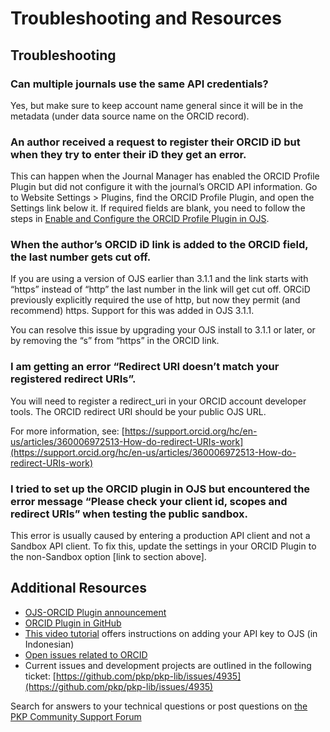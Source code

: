 # Troubleshooting and Resources

## Troubleshooting

### Can multiple journals use the same API credentials?

Yes, but make sure to keep account name general since it will be in the metadata (under data source name on the ORCID record).

### An author received a request to register their ORCID iD but when they try to enter their iD they get an error.

This can happen when the Journal Manager has enabled the ORCID Profile Plugin but did not configure it with the journal’s ORCID API information. Go to Website Settings > Plugins, find the ORCID Profile Plugin, and open the Settings link below it. If required fields are blank, you need to follow the steps in [Enable and Configure the ORCID Profile Plugin in OJS](./installation-setup#enable-and-configure-the-orcid-profile-plugin-in-ojs).

### When the author’s ORCID iD link is added to the ORCID field, the last number gets cut off.

If you are using a version of OJS earlier than 3.1.1 and the link starts with “https” instead of “http” the last number in the link will get cut off. ORCiD previously explicitly required the use of http, but now they permit (and recommend) https. Support for this was added in OJS 3.1.1.

You can resolve this issue by upgrading your OJS install to 3.1.1 or later, or by removing the “s” from “https” in the ORCID link.

### I am getting an error “Redirect URI doesn’t match your registered redirect URIs”.

You will need to register a redirect_uri in your ORCID account developer tools. The ORCID redirect URI should be your public OJS URL.

For more information, see: [https://support.orcid.org/hc/en-us/articles/360006972513-How-do-redirect-URIs-work](https://support.orcid.org/hc/en-us/articles/360006972513-How-do-redirect-URIs-work)

### I tried to set up the ORCID plugin in OJS but encountered the error message “Please check your client id, scopes and redirect URIs” when testing the public sandbox.

This error is usually caused by entering a production API client and not a Sandbox API client. To fix this, update the settings in your ORCID Plugin to the non-Sandbox option [link to section above].

## Additional Resources

- [OJS-ORCID Plugin announcement](https://orcid.org/blog/2019/03/12/introducing-new-ojs-orcid-plugin)
- [ORCID Plugin in GitHub](https://github.com/pkp/orcidProfile/)
- [This video tutorial](https://www.youtube.com/watch?v=VdQwnbfVhtk) offers instructions on adding your API key to OJS (in Indonesian)
- [Open issues related to ORCID](https://github.com/pkp/pkp-lib/search?q=orcid+is%3Aissue&type=Issues)
- Current issues and development projects are outlined in the following ticket: [https://github.com/pkp/pkp-lib/issues/4935](https://github.com/pkp/pkp-lib/issues/4935)

Search for answers to your technical questions or post questions on [the PKP Community Support Forum](https://forum.pkp.sfu.ca/)
